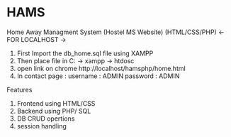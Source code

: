 # HAMS
Home Away Managment System (Hostel MS Website) (HTML/CSS/PHP)
<- FOR LOCALHOST ->
1. First Import the db_home.sql file using XAMPP 
2. Then place file in C: -> xampp -> htdosc
3. open link on chrome http://localhost/hamsphp/home.html
4. In contact page :
 username : ADMIN 
 password : ADMIN


Features 
1. Frontend using HTML/CSS
2. Backend using PHP/ SQL
3. DB CRUD opertions
4. session handling
